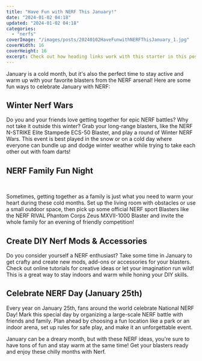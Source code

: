 ```yaml
---
title: "Have Fun with NERF This January!"
date: "2024-01-02 04:18"
updated: "2024-01-02 04:18"
categories:
  - "nerfs"
coverImage: "/images/posts/20240102HaveFunwithNERFThisJanuary_1.jpg"
coverWidth: 16
coverHeight: 16
excerpt: Check out how heading links work with this starter in this post.
---
```


<script>
  import { base } from '$app/paths';
</script>


January is a cold month, but it's also the perfect time to stay active and warm up with your favorite blasters from the NERF arsenal! Here are some fun ways to celebrate January with NERF:

## Winter Nerf Wars
Do you and your friends love getting together for epic NERF battles? Why not take it outside this winter? Grab your long-range blasters, like the NERF N-STRIKE Elite Stampede ECS-50 Blaster, and play a round of Winter NERF Wars. This event is best played in the snow or on a cold day where everyone can bundle up and dodge winter weather while trying to take each other out with foam darts!

## NERF Family Fun Night

<img class="inline object-contain w-full my-4" src="{base}/images/posts/20240102HaveFunwithNERFThisJanuary_2.jpg" alt="" style="aspect-ratio: 16 / 16;" width="16" height="16">

Sometimes, getting together as a family is just what you need to warm your heart during these cold months. Set up the living room with obstacles or use a small outdoor space, then pick up some official NERF sport Blasters like the NERF RIVAL Phantom Corps Zeus MXVII-1000 Blaster and invite the whole family for an evening of friendly competition!

## Create DIY Nerf Mods & Accessories
Do you consider yourself a NERF enthusiast? Take some time in January to get crafty and create new mods, add-ons or accessories for your blasters. Check out online tutorials for creative ideas or let your imagination run wild! This is a great way to stay indoors and warm while honing your DIY skills.

## Celebrate NERF Day (January 25th)
Every year on January 25th, fans around the world celebrate National NERF Day! Mark this special day by organizing a large-scale NERF battle with friends and family. Plan ahead by choosing a fun location like a park or an indoor arena, set up rules for safe play, and make it an unforgettable event.

January can be a dreary month, but with these NERF ideas, you're sure to have tons of fun and stay warm at the same time! Get your blasters ready and enjoy these chilly months with Nerf.